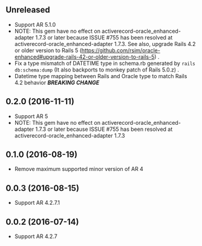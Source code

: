 ## Unreleased

* Support AR 5.1.0
* NOTE: This gem have no effect on activerecord-oracle_enhanced-adapter 1.7.3 or later because ISSUE #755 has been resolved at activerecord-oracle_enhanced-adapter 1.7.3. See also, upgrade Rails 4.2 or older version to Rails 5 (https://github.com/rsim/oracle-enhanced#upgrade-rails-42-or-older-version-to-rails-5) .
* Fix a type mismatch of DATETIME type in schema.rb generated by `rails db:schema:dump` (It also backports to monkey patch of Rails 5.0.z) .
* Datetime type mapping between Rails and Oracle type to match Rails 4.2 behavior ***BREAKING CHANGE***

## 0.2.0 (2016-11-11)

* Support AR 5
* NOTE: This gem have no effect on activerecord-oracle_enhanced-adapter 1.7.3 or later because ISSUE #755 has been resolved at activerecord-oracle_enhanced-adapter 1.7.3

## 0.1.0 (2016-08-19)

* Remove maximum supported minor version of AR 4

## 0.0.3 (2016-08-15)

* Support AR 4.2.7.1

## 0.0.2 (2016-07-14)

* Support AR 4.2.7
